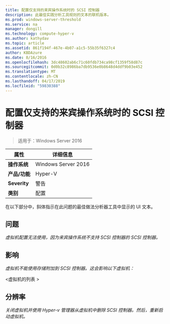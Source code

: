 ```yaml
---
title: 配置仅支持的来宾操作系统时的 SCSI 控制器
description: 此最佳实践分析工具规则的文本的联机版本。
ms.prod: windows-server-threshold
ms.service: na
manager: dongill
ms.technology: compute-hyper-v
ms.author: kathydav
ms.topic: article
ms.assetid: 861f194f-467e-4b07-a1c5-55b35f6327c4
author: KBDAzure
ms.date: 8/16/2016
ms.openlocfilehash: 3dc48602ab6c71c60fdb734ca98cf1359f58d87c
ms.sourcegitcommit: 0d0b32c8986ba7db9536e0b8648d4ddf9b03e452
ms.translationtype: MT
ms.contentlocale: zh-CN
ms.lasthandoff: 04/17/2019
ms.locfileid: "59830388"
---
```

# <a name="configure-scsi-controllers-only-when-supported-by-the-guest-operating-system"></a>配置仅支持的来宾操作系统时的 SCSI 控制器

>适用于：Windows Server 2016


  
|属性|详细信息|  
|-|-|  
|**操作系统**|Windows Server 2016|  
|**产品/功能**|Hyper-V|  
|**Severity**|警告|  
|**类别**|配置|  
  
在以下部分中，斜体指示在此问题的最佳做法分析器工具中显示的 UI 文本。  
  
## <a name="issue"></a>问题  
  
*虚拟机配置无法使用，因为来宾操作系统不支持 SCSI 控制器的 SCSI 控制器。*  
  
## <a name="impact"></a>影响  
  
*虚拟机不能使用存储附加到 SCSI 控制器。这会影响以下虚拟机：*  
  
\<虚拟机的列表 >  
  
## <a name="resolution"></a>分辨率  
  
*关闭虚拟机并使用 Hyper-v 管理器从虚拟机中删除 SCSI 控制器。然后，重新启动虚拟机。*  
  


